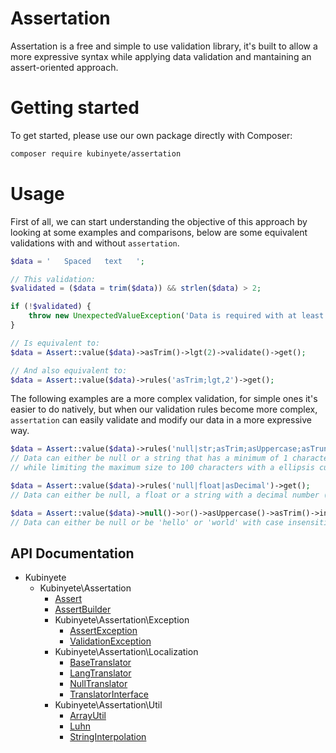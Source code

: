 # Assertation

Assertation is a free and simple to use validation library, it's built to allow a more expressive syntax while applying
data validation and mantaining an assert-oriented approach.

# Getting started

To get started, please use our own package directly with Composer:

```sh
composer require kubinyete/assertation
```

# Usage

First of all, we can start understanding the objective of this approach by looking at some examples and comparisons,
below are some equivalent validations with and without `assertation`.

```php
$data = '   Spaced   text   ';

// This validation:
$validated = ($data = trim($data)) && strlen($data) > 2;

if (!$validated) {
    throw new UnexpectedValueException('Data is required with at least 2 characters');
}

// Is equivalent to:
$data = Assert::value($data)->asTrim()->lgt(2)->validate()->get();

// And also equivalent to:
$data = Assert::value($data)->rules('asTrim;lgt,2')->get();
```

The following examples are a more complex validation, for simple ones it's easier to do natively, but when our validation
rules become more complex, `assertation` can easily validate and modify our data in a more expressive way.

```php
$data = Assert::value($data)->rules('null|str;asTrim;asUppercase;asTruncate,100;lgt,1')->get();
// Data can either be null or a string that has a minimum of 1 character and has every character in uppercase
// while limiting the maximum size to 100 characters with a ellipsis cutoff.

$data = Assert::value($data)->rules('null|float|asDecimal')->get();
// Data can either be null, a float or a string with a decimal number (Ex: 123.23).

$data = Assert::value($data)->null()->or()->asUppercase()->asTrim()->in(['HELLO', 'WORLD'])->get();
// Data can either be null or be 'hello' or 'world' with case insensitivity, resulting only in a upper case result.
```

## API Documentation

* Kubinyete
    * Kubinyete\Assertation
        * [Assert](/docs/Kubinyete-Assertation-Assert.md)
        * [AssertBuilder](/docs/Kubinyete-Assertation-AssertBuilder.md)
        * Kubinyete\Assertation\Exception
            * [AssertException](/docs/Kubinyete-Assertation-Exception-AssertException.md)
            * [ValidationException](/docs/Kubinyete-Assertation-Exception-ValidationException.md)
        * Kubinyete\Assertation\Localization
            * [BaseTranslator](/docs/Kubinyete-Assertation-Localization-BaseTranslator.md)
            * [LangTranslator](/docs/Kubinyete-Assertation-Localization-LangTranslator.md)
            * [NullTranslator](/docs/Kubinyete-Assertation-Localization-NullTranslator.md)
            * [TranslatorInterface](/docs/Kubinyete-Assertation-Localization-TranslatorInterface.md)
        * Kubinyete\Assertation\Util
            * [ArrayUtil](/docs/Kubinyete-Assertation-Util-ArrayUtil.md)
            * [Luhn](/docs/Kubinyete-Assertation-Util-Luhn.md)
            * [StringInterpolation](/docs/Kubinyete-Assertation-Util-StringInterpolation.md)

